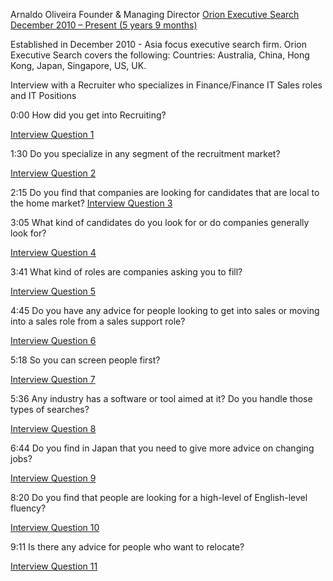 <p>
  Arnaldo Oliveira Founder &amp; Managing Director
  <a href="https://www.linkedin.com/in/arnaldooliveira?authType=OUT_OF_NETWORK&amp;authToken=vZNS&amp;locale=en_US&amp;srchid=22464821472249717346&amp;srchindex=1&amp;srchtotal=25379&amp;trk=vsrp_people_res_name&amp;trkInfo=VSRPsearchId%3A22464821472249717346%2CVSRPtargetId%3A2062947%2CVSRPcmpt%3Aprimary%2CVSRPnm%3Atrue%2CauthType%3AOUT_OF_NETWORK">Orion Executive Search December 2010 – Present (5 years 9 months)</a>
</p>
<p>
  Established in December 2010 - Asia focus executive search firm. Orion Executive
  Search covers the following: Countries: Australia, China, Hong Kong, Japan, Singapore,
  US, UK.
</p>
<p>
  Interview with a Recruiter who specializes in Finance/Finance IT Sales roles
  and IT Positions
</p>
<p>0:00 How did you get into Recruiting?</p>
<p>
  <a href="https://d16bx188ia89ok.cloudfront.net/audio/Aug_16/meetups_english/Interviews_Arnaldo/ao_pt1.wav">Interview Question 1</a>
</p>
<p>
  1:30 Do you specialize in any segment of the recruitment market?
</p>
<p>
  <a href="&amp;quo">Interview Question 2</a>
</p>
<p>
  2:15 Do you find that companies are looking for candidates that are local to
  the home market?
  <a href="https://d16bx188ia89ok.cloudfront.net/audio/Aug_16/meetups_english/Interviews_Arnaldo/ao_pt3.wav">Interview Question 3 </a>
</p>
<p>
  3:05 What kind of candidates do you look for or do companies generally look for?
</p>
<p>
  <a href="https://d16bx188ia89ok.cloudfront.net/audio/Aug_16/meetups_english/Interviews_Arnaldo/ao_pt4.wav">Interview Question 4</a>
</p>
<p>3:41 What kind of roles are companies asking you to fill?</p>
<p>
  <a href="https://d16bx188ia89ok.cloudfront.net/audio/Aug_16/meetups_english/Interviews_Arnaldo/ao_pt5.wav">Interview Question 5</a>
</p>
<p>
  4:45 Do you have any advice for people looking to get into sales or moving into
  a sales role from a sales support role?
</p>
<p>
  <a href="https://d16bx188ia89ok.cloudfront.net/audio/Aug_16/meetups_english/Interviews_Arnaldo/ao_pt6.wav">Interview Question 6</a>
</p>
<p>5:18 So you can screen people first?</p>
<p>
  <a href="https://d16bx188ia89ok.cloudfront.net/audio/Aug_16/meetups_english/Interviews_Arnaldo/ao_pt7.wav">Interview Question 7</a>
</p>
<p>
  5:36 Any industry has a software or tool aimed at it? Do you handle those types
  of searches?
</p>
<p>
  <a href="https://d16bx188ia89ok.cloudfront.net/audio/Aug_16/meetups_english/Interviews_Arnaldo/ao_pt7-5.wav">Interview Question 8</a>
</p>
<p>
  6:44 Do you find in Japan that you need to give more advice on changing jobs?
</p>
<p>
  <a href="https://d16bx188ia89ok.cloudfront.net/audio/Aug_16/meetups_english/Interviews_Arnaldo/ao_pt8.wav">Interview Question 9</a>
</p>
<p>
  8:20 Do you find that people are looking for a high-level of English-level fluency?
</p>
<p>
  <a href="https://d16bx188ia89ok.cloudfront.net/audio/Aug_16/meetups_english/Interviews_Arnaldo/ao_pt9.wav">Interview Question 10</a>
</p>
<p>9:11 Is there any advice for people who want to relocate?</p>
<p>
  <a href="https://d16bx188ia89ok.cloudfront.net/audio/Aug_16/meetups_english/Interviews_Arnaldo/ao_pt10.wav">Interview Question 11</a>
</p>
